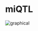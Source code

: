 # miQTL



![graphical](https://user-images.githubusercontent.com/11934986/114294851-e2df6400-9ad3-11eb-816f-9a375cf784dd.png)
